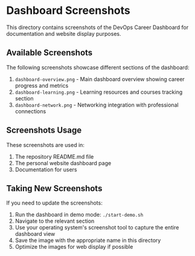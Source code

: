 # Dashboard Screenshots

This directory contains screenshots of the DevOps Career Dashboard for documentation and website display purposes.

## Available Screenshots

The following screenshots showcase different sections of the dashboard:

1. `dashboard-overview.png` - Main dashboard overview showing career progress and metrics
2. `dashboard-learning.png` - Learning resources and courses tracking section  
3. `dashboard-network.png` - Networking integration with professional connections

## Screenshots Usage

These screenshots are used in:

1. The repository README.md file
2. The personal website dashboard page
3. Documentation for users

## Taking New Screenshots

If you need to update the screenshots:

1. Run the dashboard in demo mode: `./start-demo.sh`
2. Navigate to the relevant section
3. Use your operating system's screenshot tool to capture the entire dashboard view
4. Save the image with the appropriate name in this directory
5. Optimize the images for web display if possible